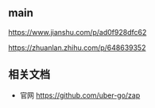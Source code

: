 ## main

https://www.jianshu.com/p/ad0f928dfc62

https://zhuanlan.zhihu.com/p/648639352



## 相关文档

- 官网 https://github.com/uber-go/zap
